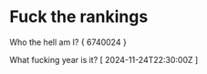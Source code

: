 # Fuck the rankings

Who the hell am I?
{ 6740024 }

What fucking year is it?
[ 2024-11-24T22:30:00Z ]
